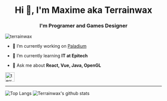 
<h1 align="center">Hi 👋, I'm Maxime aka Terrainwax</h1>  
<h3 align="center">I'm Programer and Games Designer</h3>  
  
<p align="left"> <img src="https://komarev.com/ghpvc/?username=terrainwax" alt="terrainwax" /> </p>  
  
- 🔭 I’m currently working on [Paladium](https://paladium-pvp.fr/)  
  
- 🌱 I’m currently learning **IT at Epitech**  
  
- 💬 Ask me about **React, Vue, Java, OpenGL**  
  
<a href="https://twitter.com/terrainwax" target="blank"><img align="center" src="https://cdn.jsdelivr.net/npm/simple-icons@3.0.1/icons/twitter.svg" alt="terrainwax" height="30" width="30" /></a>  
</p>

---
![Top Langs](https://github-readme-stats.terrainwax.vercel.app/api/top-langs/?username=terrainwax&show_icons=true&theme=radical&count_private=true)         ![Terrainwax's github stats](https://github-readme-stats.terrainwax.vercel.app/api?username=terrainwax&show_icons=true&theme=radical&count_private=true)
